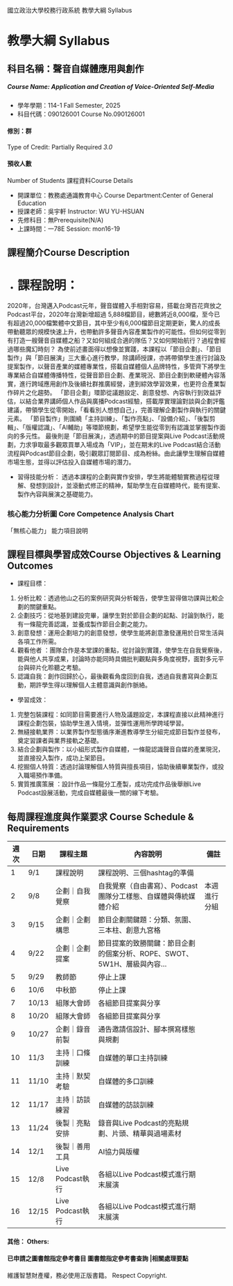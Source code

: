 國立政治大學校務行政系統 教學大綱 Syllabus
# 教學大綱 Syllabus
##  科目名稱：聲音自媒體應用與創作
#####  Course Name: Application and Creation of Voice-Oriented Self-Media
  * 學年學期：114-1 Fall Semester, 2025 
  * 科目代碼：090126001 Course No.090126001
#### 修別：群
Type of Credit: Partially Required 
_3.0_
#### 預收人數
Number of Students
課程資料Course Details
  * 開課單位：教務處通識教育中心 Course Department:Center of General Education 
  * 授課老師：吳宇軒 Instructor: WU YU-HSUAN 
  * 先修科目：無Prerequisite(N/A)
  * 上課時間：一78E Session: mon16-19
##  課程簡介Course Description
  * # 課程說明：
2020年，台灣邁入Podcast元年，聲音媒體入手相對容易，搭載台灣百花齊放之Podcast平台，2020年台灣新增超過 5,888檔節目，總數將近8,000檔，至今已有超過20,000檔繁體中文節目，其中至少有6,000檔節目定期更新，驚人的成長帶動聽眾的規模快速上升，也帶動許多聲音內容產業製作的可能性。但如何從零到有打造一艘聲音自媒體之船？又如何組成合適的隊伍？又如何開始航行？過程會經過哪些魔幻時刻？
為使前述畫面得以想像並實踐，本課程以「節目企劃」、「節目製作」與「節目展演」三大重心進行教學，除講師授課，亦將帶領學生進行討論及提案製作，以聲音產業的媒體專業性，搭載自媒體個人品牌特性，多管齊下將學生專業結合自媒體傳播特性，從聲音節目企劃、產業現況、節目企劃到軟硬體內容落實，進行跨域應用創作及後續社群推廣經營，達到綜效學習效果，也更符合產業製作碎片之化趨勢。
「節目企劃」環節從議題設定、創意發想、內容執行到效益評估，以結合業界講師個人作品與廣播Podcast經驗，搭載厚實理論對談與企劃評鑑建議，帶領學生從零開始，「看看別人想想自己」，完善理解企劃製作與執行的關鍵元素。
「節目製作」則圍繞「主持訓練」、「製作亮點」、「設備介紹」、「後製剪輯」、「版權認識」、「AI輔助」等環節規劃，希望學生能從零到有認識並掌握製作面向的多元性。
最後則是「節目展演」，透過期中的節目提案與Live Podcast活動規劃，力求爭取最多觀眾買單入場成為「VIP」，並在期末的Live Podcast結合活動流程與Podcast節目企劃，吸引觀眾訂閱節目、成為粉絲。由此讓學生理解自媒體市場生態，並得以評估投入自媒體市場的潛力。
  * 習得技能分析：
透過本課程的企劃與實作安排，學生將能體驗實務過程從理解、發想到設計，並滾動式修正的精神，幫助學生在自媒體時代，能有提案、製作內容與展演之基礎能力。
###  核心能力分析圖 Core Competence Analysis Chart
「無核心能力」 
能力項目說明
##  課程目標與學習成效Course Objectives & Learning Outcomes 
  * 課程目標：
  1. 分析比較：透過他山之石的案例研究與分析報告，使學生習得做功課與比較企劃的關鍵重點。
  2. 企劃技巧：從地基到建設完畢，讓學生對於節目企劃的起點、討論到執行，能有一條龍完善認識，並養成製作節目企劃之能力。
  3. 創意發想：運用企劃培力的創意發想，使學生能將創意激發運用於日常生活與各項工作所需。
  4. 觀看他者 ：團隊合作是本堂課的重點，從討論到實踐，使學生在自我覺察後，能與他人共享成果，討論時亦能同時具備批判觀點與多角度視野，面對多元平台與碎片化聆聽之考驗。
  5. 認識自我：創作回歸於心，最後觀看角度回到自我，透過自我書寫與企劃互動，期許學生得以理解個人主體意識與創作脈絡。
  * 學習成效：
  1. 完整包裝課程：如同節目需要進行人物及議題設定，本課程直接以此精神進行課程企劃包裝，協助學生進入情境，並彈性運用所學跨域學習。
  2. 無縫接軌業界：以業界製作型態循序漸進教導學生分組完成節目製作並發布，奠定習課者與業界接軌之基礎。
  3. 結合企劃與製作：以小組形式製作自媒體，一條龍認識聲音自媒的產業現況，並直接投入製作，成功上架節目。
  4. 挖掘個人特質：透過討論理解個人特質與擅長項目，協助後續畢業製作，或投入職場預作準備。
  5. 實質推廣策展 ：設計作品一條龍分工產製，成功完成作品後舉辦Live Podcast設展活動，完成自媒體最後一關的線下考驗。
##  每周課程進度與作業要求 Course Schedule & Requirements
週次 |  日期 |  課程主題 |  內容說明 |  備註  
---|---|---|---|---  
1 |  9/1 |  課程說明  |  課程說明、三個hashtag的準備 |   
2 |  9/8 |  企劃｜自我覺察 |  自我覺察（自由書寫）、Podcast團隊分工樣態、自媒體與傳統媒體介紹 |  本週進行分組  
3 |  9/15 |  企劃｜企劃構思 |  節目企劃關鍵題：分類、氛圍、三本柱、創意九宮格 |   
4 |  9/22 |  企劃｜企劃提案 |  節目提案的致勝關鍵：節目企劃的個案分析、ROPE、SWOT、5W1H、層級與內容… |   
5 |  9/29 |  教師節 |  停止上課 |   
6 |  10/6 |  中秋節 |  停止上課 |   
7 |  10/13 |  組隊大會師 |  各組節目提案與分享 |   
8 |  10/20 |  組隊大會師 |  各組節目提案與分享 |   
9 |  10/27 |  企劃｜錄音前製 |  通告邀請信設計、腳本撰寫樣態與規劃 |   
10 |  11/3 |  主持｜口條訓練 |  自媒體的單口主持訓練 |   
11 |  11/10 |  主持｜默契考驗 |  自媒體的多口訓練 |   
12 |  11/17 |  主持｜訪談練習 |  自媒體的訪談訓練 |   
13 |  11/24 |  後製｜亮點安排 |  錄音與Live Podcast的亮點規劃、片頭、精華與過場素材 |   
14 |  12/1 |  後製｜善用工具 |  AI協力與版權 |   
15 |  12/8 |  Live Podcast執行 |  各組以Live Podcast模式進行期末展演 |   
16 |  12/15 |  Live Podcast執行 |  各組以Live Podcast模式進行期末展演 |   
####  其他： Others:
####  已申請之圖書館指定參考書目  圖書館指定參考書查詢 |相關處理要點
維護智慧財產權，務必使用正版書籍。 Respect Copyright.